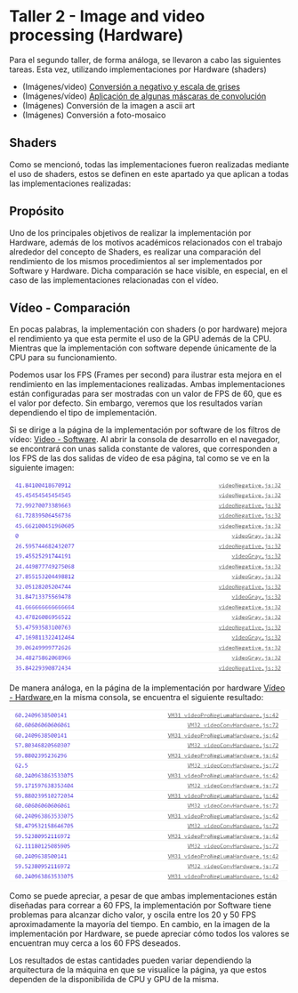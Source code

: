 # Taller 2 - Image and video processing (Hardware)
Para el segundo taller, de forma análoga, se llevaron a cabo las siguientes tareas. Esta vez, utilizando implementaciones por Hardware (shaders)
* (Imágenes/video) [Conversión a negativo y escala de grises](/docs/workshops/imaHardware)
* (Imágenes/vídeo) [Aplicación de algunas máscaras de convolución](/docs/workshops/convoMasks)
* (Imágenes) Conversión de la imagen a ascii art
* (Imágenes) Conversión a foto-mosaico

## Shaders
Como se mencionó, todas las implementaciones fueron realizadas mediante el uso de shaders, estos se definen en este apartado ya que aplican a todas las implementaciones realizadas:

## Propósito
Uno de los principales objetivos de realizar la implementación por Hardware, además de los motivos académicos relacionados con el trabajo alrededor del concepto de Shaders, es realizar una comparación del rendimiento de los mismos procedimientos al ser implementados por Software y Hardware. Dicha comparación se hace visible, en especial, en el caso de las implementaciones relacionadas con el vídeo.

## Vídeo - Comparación
En pocas palabras, la implementación con shaders (o por hardware) mejora el rendimiento ya que esta permite el uso de la GPU además de la CPU. Mientras que la implementación con software depende únicamente de la CPU para su funcionamiento.

Podemos usar los FPS (Frames per second) para ilustrar esta mejora en el rendimiento en las implementaciones realizadas. Ambas implementaciones están configuradas para ser mostradas con un valor de FPS de 60, que es el valor por defecto. Sin embargo, veremos que los resultados varían dependiendo el tipo de implementación.

Si se dirige a la página de la implementación por software de los filtros de vídeo: [Video - Software](/docs/workshops/filtersVideo). Al abrir la consola de desarrollo en el navegador, se encontrará con unas salida constante de valores, que corresponden a los FPS de las dos salidas de vídeo de esa página, tal como se ve en la siguiente imagen:

![FPSSoftware](/docs/sketches/FPSVideoSoftware.png)

De manera análoga, en la página de la implementación por hardware [Vídeo - Hardware](/docs/workshops/convoMasks),en la misma consola, se encuentra el siguiente resultado:

![FPSHardware](/docs/sketches/FPSVideoHardware.png)

Como se puede apreciar, a pesar de que ambas implementaciones están diseñadas para correar a 60 FPS, la implementación por Software tiene problemas para alcanzar dicho valor, y oscila entre los 20 y 50 FPS aproximadamente la mayoría del tiempo. En cambio, en la imagen de la implementación por Hardware, se puede apreciar cómo todos los valores se encuentran muy cerca a los 60 FPS deseados.

Los resultados de estas cantidades pueden variar dependiendo la arquitectura de la máquina en que se visualice la página, ya que estos dependen de la disponibilida de CPU y GPU de la misma.
